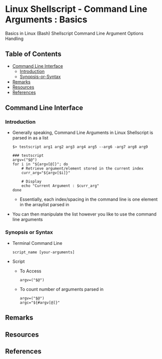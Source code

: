 # Linux Shellscript - Command Line Arguments : Basics

Basics in Linux (Bash) Shellscript Command Line Argument Options Handling

## Table of Contents
- [Command Line Interface](#command-line-interface)
	- [Introduction](#introduction)
	- [Synopsis-or-Syntax](#synopsis-or-syntax)
- [Remarks](#remarks)
- [Resources](#resources)
- [References](#references)

## Command Line Interface

### Introduction

- Generally speaking, Command Line Arguments in Linux Shellscript is parsed in as a list
	```console
	$> testscript arg1 arg2 arg3 arg4 arg5 --arg6 -arg7 arg8 arg9
	
	### testscript
	argv=("$@")
	for i in "${argv[@]}"; do
		# Retrieve argument/element stored in the current index
		curr_arg="${argv[$i]}" 

		# Display
		echo "Current Argument : $curr_arg"
	done
	```
	- Essentially, each index/spacing in the command line is one element in the arraylist parsed in

- You can then manipulate the list however you like to use the command line arguments

### Synopsis or Syntax

- Terminal Command Line
	```console
	script_name [your-arguments]
	```

- Script
	- To Access
		```console
		argv=("$@")
		```
	- To count number of arguments parsed in
		```console
		argv=("$@")
		argc="${#argv[@]}"
		```

## Remarks

## Resources

## References
